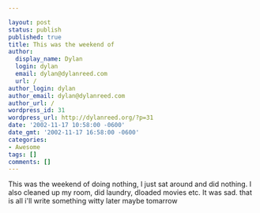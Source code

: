 ```yaml
---

layout: post
status: publish
published: true
title: This was the weekend of
author:
  display_name: Dylan
  login: dylan
  email: dylan@dylanreed.com
  url: /
author_login: dylan
author_email: dylan@dylanreed.com
author_url: /
wordpress_id: 31
wordpress_url: http://dylanreed.org/?p=31
date: '2002-11-17 10:58:00 -0600'
date_gmt: '2002-11-17 16:58:00 -0600'
categories:
- Awesome
tags: []
comments: []
---
```


This was the weekend of doing nothing, I just sat around and did nothing. I also cleaned up my room, did laundry, dloaded movies etc. It was sad. that is all i'll write something witty later maybe tomarrow

